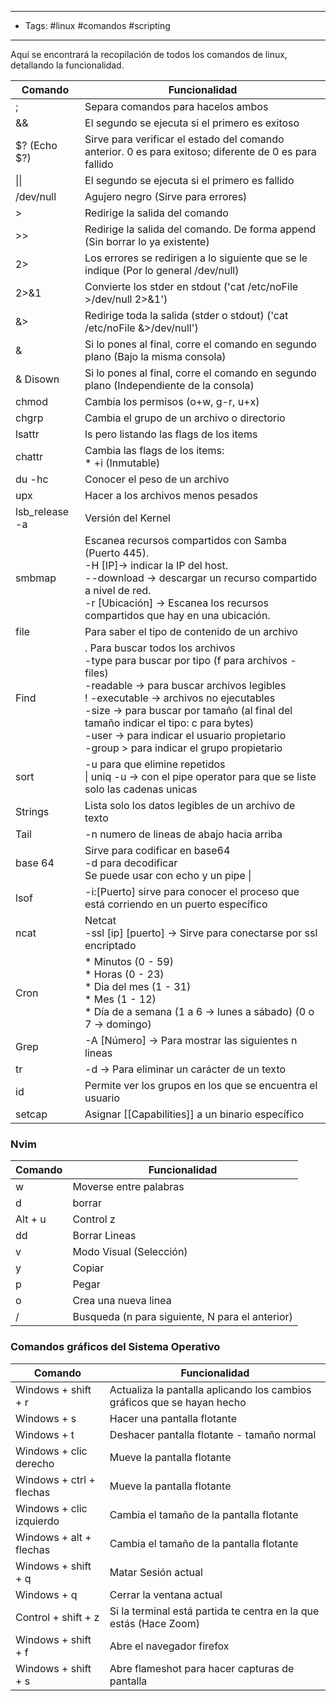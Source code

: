 -----------------
- Tags: #linux #comandos #scripting 
----------------------

Aquí se encontrará la recopilación de todos los comandos de linux, detallando la funcionalidad.

| <center> Comando </center> | <center> Funcionalidad </center>                                                                                                                                                                                                                                                                                                                                                    |
| -------------------------- | ----------------------------------------------------------------------------------------------------------------------------------------------------------------------------------------------------------------------------------------------------------------------------------------------------------------------------------------------------------------------------------- |
| ;                          | Separa comandos para hacelos ambos                                                                                                                                                                                                                                                                                                                                                  |
| &&                         | El segundo se ejecuta si el primero es exitoso                                                                                                                                                                                                                                                                                                                                      |
| $? (Echo $?)               | Sirve para verificar el estado del comando anterior. 0 es para exitoso; diferente de 0 es para fallido                                                                                                                                                                                                                                                                              |
| \|\|                       | El segundo se ejecuta si el primero es fallido                                                                                                                                                                                                                                                                                                                                      |
| /dev/null                  | Agujero negro (Sirve para errores)                                                                                                                                                                                                                                                                                                                                                  |
| >                          | Redirige la salida del comando                                                                                                                                                                                                                                                                                                                                                      |
| >>                         | Redirige la salida del comando. De forma append (Sin borrar lo ya existente)                                                                                                                                                                                                                                                                                                        |
| 2>                         | Los errores se redirigen a lo siguiente que se le indique (Por lo general /dev/null)                                                                                                                                                                                                                                                                                                |
| 2>&1                       | Convierte los stder en stdout ('cat /etc/noFile >/dev/null 2>&1')                                                                                                                                                                                                                                                                                                                   |
| &>                         | Redirige toda la salida (stder o stdout) ('cat /etc/noFile &>/dev/null')                                                                                                                                                                                                                                                                                                            |
| &                          | Si lo pones al final, corre el comando en segundo plano (Bajo la misma consola)                                                                                                                                                                                                                                                                                                     |
| & Disown                   | Si lo pones al final, corre el comando en segundo plano (Independiente de la consola)                                                                                                                                                                                                                                                                                               |
| chmod                      | Cambia los permisos (o+w, g-r, u+x)                                                                                                                                                                                                                                                                                                                                                 |
| chgrp                      | Cambia el grupo de un archivo o directorio                                                                                                                                                                                                                                                                                                                                          |
| lsattr                     | ls pero listando las flags de los items                                                                                                                                                                                                                                                                                                                                             |
| chattr                     | Cambia las flags de los items:  <br>* +i (Inmutable)                                                                                                                                                                                                                                                                                                                                |
| du -hc                     | Conocer el peso de un archivo                                                                                                                                                                                                                                                                                                                                                       |
| upx                        | Hacer a los archivos menos pesados                                                                                                                                                                                                                                                                                                                                                  |
| lsb_release -a             | Versión del Kernel                                                                                                                                                                                                                                                                                                                                                                  |
| smbmap                     | Escanea recursos compartidos con Samba (Puerto 445).  <br>-H [IP]-> indicar la IP del host.  <br>--download -> descargar un recurso compartido a nivel de red.  <br>-r [Ubicación] -> Escanea los recursos compartidos que hay en una ubicación.                                                                                                                                    |
| file                       | Para saber el tipo de contenido de un archivo                                                                                                                                                                                                                                                                                                                                       |
| Find                       | . Para buscar todos los archivos  <br>-type para buscar por tipo (f para archivos - files)  <br>-readable -> para buscar archivos legibles  <br>! -executable -> archivos no ejecutables  <br>-size -> para buscar por tamaño (al final del tamaño indicar el tipo: c para bytes)  <br>-user -> para indicar el usuario propietario  <br>-group > para indicar el grupo propietario |
| sort                       | -u para que elimine repetidos  <br>\| uniq -u -> con el pipe operator para que se liste solo las cadenas unicas                                                                                                                                                                                                                                                                     |
| Strings                    | Lista solo los datos legibles de un archivo de texto                                                                                                                                                                                                                                                                                                                                |
| Tail                       | -n numero de lineas de abajo hacia arriba                                                                                                                                                                                                                                                                                                                                           |
| base 64                    | Sirve para codificar en base64  <br>-d para decodificar  <br>Se puede usar con echo y un pipe \|                                                                                                                                                                                                                                                                                    |
| lsof                       | -i:[Puerto] sirve para conocer el proceso que está corriendo en un puerto específico                                                                                                                                                                                                                                                                                                |
| ncat                       | Netcat  <br>-ssl [ip] [puerto] -> Sirve para conectarse por ssl encriptado                                                                                                                                                                                                                                                                                                          |
| Cron                       | * Minutos (0 - 59)  <br>* Horas (0 - 23)  <br>* Dia del mes (1 - 31)  <br>* Mes (1 - 12)  <br>* Día de a semana (1 a 6 -> lunes a sábado) (0 o 7 -> domingo)                                                                                                                                                                                                                        |
| Grep                       | -A [Número] -> Para mostrar las siguientes n lineas                                                                                                                                                                                                                                                                                                                                 |
| tr                         | -d -> Para eliminar un carácter de un texto                                                                                                                                                                                                                                                                                                                                         |
| id                         | Permite ver los grupos en los que se encuentra el usuario                                                                                                                                                                                                                                                                                                                           |
| setcap                     | Asignar [[Capabilities]] a un binario específico                                                                                                                                                                                                                                                                                                                                    |

### Nvim

| <center> Comando </center> | <center> Funcionalidad </center>                |
| -------------------------- | ----------------------------------------------- |
| w                          | Moverse entre palabras                          |
| d                          | borrar                                          |
| Alt + u                    | Control z                                       |
| dd                         | Borrar Lineas                                   |
| v                          | Modo Visual (Selección)                         |
| y                          | Copiar                                          |
| p                          | Pegar                                           |
| o                          | Crea una nueva linea                            |
| /                          | Busqueda (n para siguiente, N para el anterior) |

### Comandos gráficos del Sistema Operativo

| <center> Comando </center> | <center> Funcionalidad </center> |
|---|---|
|Windows + shift + r | Actualiza la pantalla aplicando los cambios gráficos que se hayan hecho|
|Windows + s|Hacer una pantalla flotante|
|Windows + t|Deshacer pantalla flotante - tamaño normal|
|Windows + clic derecho|Mueve la pantalla flotante|
|Windows + ctrl + flechas|Mueve la pantalla flotante|
|Windows + clic izquierdo|Cambia el tamaño de la pantalla flotante|
|Windows + alt + flechas|Cambia el tamaño de la pantalla flotante|
|Windows + shift + q|Matar Sesión actual|
|Windows + q|Cerrar la ventana actual|
|Control + shift + z|Si la terminal está partida te centra en la que estás (Hace Zoom)|
|Windows + shift + f|Abre el navegador firefox|
|Windows + shift + s|Abre flameshot para hacer capturas de pantalla|


